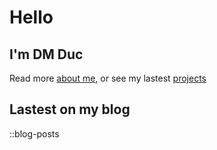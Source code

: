 # Hello

## I'm DM Duc

Read more [about me](/about), or see my lastest [projects](/projects)

## Lastest on my blog

::blog-posts

